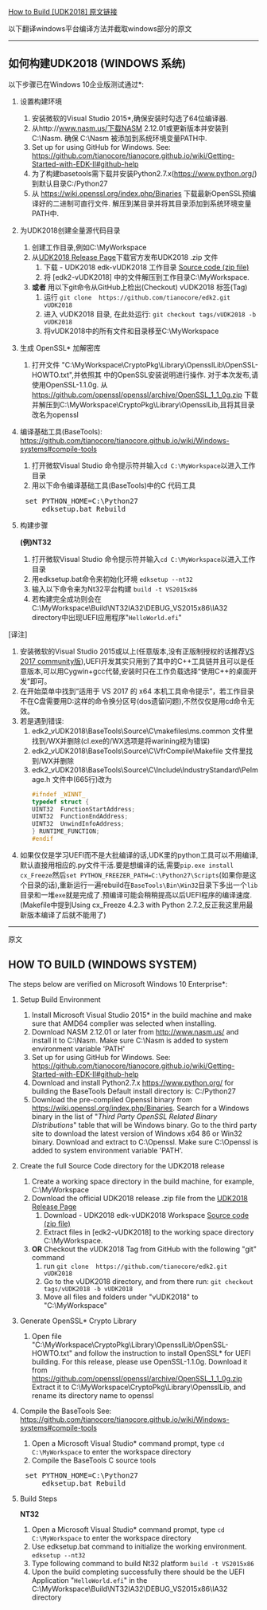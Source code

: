  [How to Build [UDK2018] 原文链接](https://github.com/tianocore/tianocore.github.io/wiki/UDK2018-How-to-Build)

以下翻译windows平台编译方法并截取windows部分的原文

---
##                          如何构建UDK2018 (WINDOWS 系统)

以下步骤已在Windows 10企业版测试通过*:

1.  设置构建环境
    1)  安装微软的Visual Studio 2015*,确保安装时勾选了64位编译器.
    2)  从http://www.nasm.us/下载NASM 2.12.01或更新版本并安装到
        C:\Nasm. 确保 C:\Nasm 被添加到系统环境变量PATH中.
    3)  Set up for using GitHub for Windows. See:
    https://github.com/tianocore/tianocore.github.io/wiki/Getting-Started-with-EDK-II#github-help
    4)  为了构建basetools需下载并安装Python2.7.x(https://www.python.org/)到默认目录C:/Python27 
    5)  从 https://wiki.openssl.org/index.php/Binaries 下载最新OpenSSL预编译好的二进制可直行文件. 解压到某目录并将其目录添加到系统环境变量PATH中.

2.  为UDK2018创建全量源代码目录
    1)  创建工作目录,例如C:\MyWorkspace
    2)  从[UDK2018 Release Page](https://github.com/tianocore/edk2/releases/tag/vUDK2018)下载官方发布UDK2018 .zip 文件
        1) 下载 - UDK2018 edk-vUDK2018 工作目录 [Source code (zip file)](https://github.com/tianocore/edk2/archive/vUDK2018.zip) 
        2) 将 [edk2-vUDK2018] 中的文件解压到工作目录C:\MyWorkspace.
    3) **或者**  用以下git命令从GitHub上检出(Checkout) vUDK2018 标签(Tag)<br>
        1)  运行  `git clone  https://github.com/tianocore/edk2.git vUDK2018`
        2)  进入 vUDK2018 目录, 在此处运行: `git checkout tags/vUDK2018 -b vUDK2018`
        3)  将vUDK2018中的所有文件和目录移至C:\MyWorkspace

3.  生成 OpenSSL* 加解密库
    1)  打开文件 "C:\MyWorkspace\CryptoPkg\Library\OpensslLib\OpenSSL-HOWTO.txt",并依照其     中的OpenSSL安装说明进行操作.
        对于本次发布,请使用OpenSSL-1.1.0g. 从 
        https://github.com/openssl/openssl/archive/OpenSSL_1_1_0g.zip
        下载并解压到C:\MyWorkspace\CryptoPkg\Library\OpensslLib,且将其目录改名为openssl

4.  编译基础工具(BaseTools): 
     https://github.com/tianocore/tianocore.github.io/wiki/Windows-systems#compile-tools
    1)  打开微软Visual Studio 命令提示符并输入`cd C:\MyWorkspace`以进入工作目录
    2)  用以下命令编译基础工具(BaseTools)中的C 代码工具  
<pre>
	set PYTHON_HOME=C:\Python27
        edksetup.bat Rebuild
</pre>

5.  构建步骤

     **(例)NT32**
    1)  打开微软Visual Studio 命令提示符并输入`cd C:\MyWorkspace`以进入工作目录
    2)  用edksetup.bat命令来初始化环境
       `edksetup --nt32`
    3)  输入以下命令来为Nt32平台构建
        `build -t VS2015x86`
    4)  若构建完全成功则会在C:\MyWorkspace\Build\NT32IA32\DEBUG_VS2015x86\IA32 directory中出现UEFI应用程序"`HelloWorld.efi`"  

[译注]

1. 安装微软的Visual Studio 2015或以上(任意版本,没有正版制授权的话推荐[VS 2017 community版](https://visualstudio.microsoft.com/zh-hans/vs/community/)),UEFI开发其实只用到了其中的C++工具链并且可以是任意版本,可以用Cygwin+gcc代替,安装时只在工作负载选择“使用C++的桌面开发”即可。
2. 在开始菜单中找到“适用于 VS 2017 的 x64 本机工具命令提示”，若工作目录不在C盘需要用D:这样的命令换分区号(dos遗留问题),不然仅仅是用cd命令无效。
3. 若是遇到错误:
    1. edk2_vUDK2018\BaseTools\Source\C\makefiles\ms.common 文件里找到/WX并删除(cl.exe的/WX选项是将warining视为错误)
    2. edk2_vUDK2018\BaseTools\Source\C\VfrCompile\Makefile 文件里找到/WX并删除
    3. edk2_vUDK2018\BaseTools\Source\C\Include\IndustryStandard\PeImage.h 文件中(665行)改为
        ```C
        #ifndef _WINNT_
        typedef struct {
        UINT32  FunctionStartAddress;
        UINT32  FunctionEndAddress;
        UINT32  UnwindInfoAddress;
        } RUNTIME_FUNCTION;
        #endif
        ```
4. 如果仅仅是学习UEFI而不是大批编译的话,UDK里的python工具可以不用编译,默认直接用相应的.py文件干活.要是想编译的话,需要`pip.exe install cx_Freeze`然后`set PYTHON_FREEZER_PATH=C:\Python27\Scripts`(如果你是这个目录的话),重新运行一遍rebuild在`BaseTools\Bin\Win32`目录下多出一个`lib`目录和一堆`exe`就是完成了.预编译可能会稍稍提高以后UEFI程序的编译速度. (Makefile中提到Using cx_Freeze 4.2.3 with Python 2.7.2,反正我这里用最新版本编译了后就不能用了)
---
原文


##                          HOW TO BUILD (WINDOWS SYSTEM)

The steps below are verified on Microsoft Windows 10 Enterprise*:

1.  Setup Build Environment
    1)  Install Microsoft Visual Studio 2015* in the build machine and make
        sure that AMD64 complier was selected when installing.
    2)  Download NASM 2.12.01 or later from http://www.nasm.us/ and install it to
        C:\Nasm. Make sure C:\Nasm is added to system environment variable 'PATH'
    3)  Set up for using GitHub for Windows. See:
    https://github.com/tianocore/tianocore.github.io/wiki/Getting-Started-with-EDK-II#github-help
    4)  Download and install Python2.7.x  https://www.python.org/ for building the BaseTools
        Default install directory is: C:/Python27
    5)  Download the pre-compiled Openssl binary from https://wiki.openssl.org/index.php/Binaries.  Search for a
        Windows binary in the list of "_Third Party OpenSSL Related Binary Distributions_" table that will be 
        Windows binary. Go to the third party site to download the latest version of Windows x64 86 or Win32 binary.
        Download and extract to C:\Openssl. Make sure C:\Openssl is added to system environment 
        variable 'PATH'. 

2.  Create the full Source Code directory for the UDK2018 release
    1)  Create a working space directory in the build machine, for example, C:\MyWorkspace
    2)  Download the official UDK2018 release .zip file from the [UDK2018 Release Page](https://github.com/tianocore/edk2/releases/tag/vUDK2018)
        1) Download - UDK2018 edk-vUDK2018 Workspace [Source code (zip file)](https://github.com/tianocore/edk2/archive/vUDK2018.zip) 
        2) Extract files in [edk2-vUDK2018] to the working space directory C:\MyWorkspace.
    3) **OR**  Checkout the vUDK2018 Tag from GitHub with the following "git" command <br>
        1)  run  `git clone  https://github.com/tianocore/edk2.git vUDK2018`
        2)  Go to the vUDK2018 directory, and from there run: `git checkout tags/vUDK2018 -b vUDK2018`
        3)  Move all files and folders under "vUDK2018" to "C:\MyWorkspace"

3.  Generate OpenSSL* Crypto Library
    1)  Open file "C:\MyWorkspace\CryptoPkg\Library\OpensslLib\OpenSSL-HOWTO.txt"
        and follow the instruction to install OpenSSL* for UEFI building.
        For this release, please use OpenSSL-1.1.0g. Download it from 
        https://github.com/openssl/openssl/archive/OpenSSL_1_1_0g.zip
        Extract it to C:\MyWorkspace\CryptoPkg\Library\OpensslLib,
        and rename its directory name to openssl

4.  Compile the BaseTools See: 
     https://github.com/tianocore/tianocore.github.io/wiki/Windows-systems#compile-tools
    1)  Open a Microsoft Visual Studio* command prompt, type `cd C:\MyWorkspace`
        to enter the  workspace directory
    2)  Compile the BaseTools C source tools  
<pre>
	set PYTHON_HOME=C:\Python27
        edksetup.bat Rebuild
</pre>

5.  Build Steps

    **NT32**

    1)  Open a Microsoft Visual Studio* command prompt, type `cd C:\MyWorkspace`
        to enter the workspace directory
    2)  Use edksetup.bat command to initialize the working environment.
       `edksetup --nt32`
    3)  Type following command to build Nt32 platform
        `build -t VS2015x86`
    4)  Upon the build completing successfully there should be the UEFI Application "`HelloWorld.efi`"  in the C:\MyWorkspace\Build\NT32IA32\DEBUG_VS2015x86\IA32 directory

